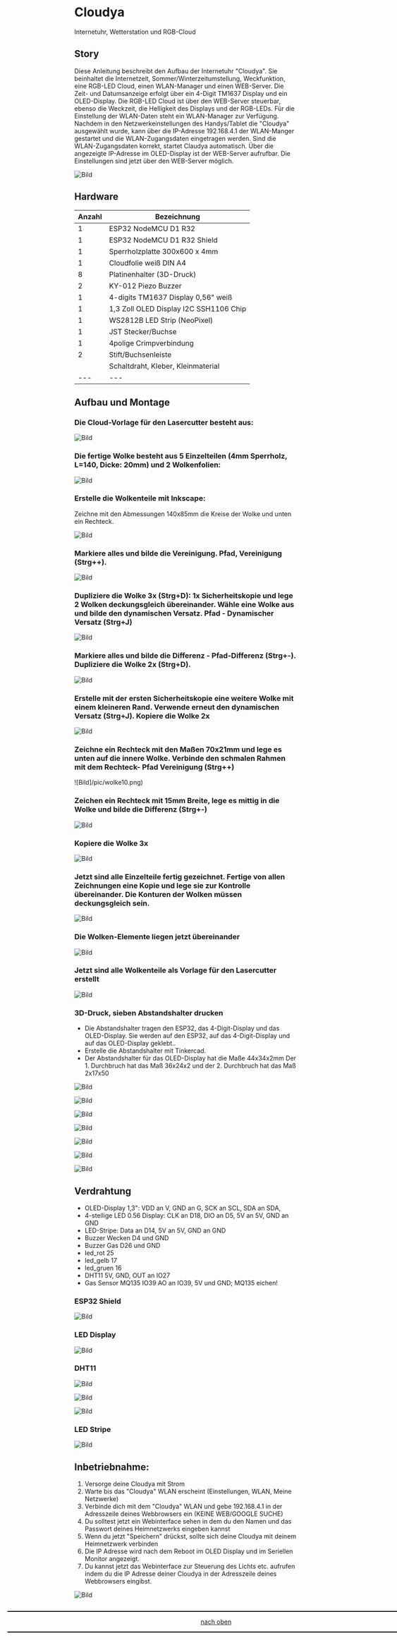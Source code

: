 <a name="oben"></a>

# Cloudya
Internetuhr, Wetterstation und RGB-Cloud

## Story
Diese Anleitung beschreibt den Aufbau der Internetuhr "Cloudya". Sie beinhaltet die Internetzeit, Sommer/Winterzeitumstellung, Weckfunktion, eine RGB-LED Cloud, einen WLAN-Manager und einen WEB-Server. Die Zeit- und Datumsanzeige erfolgt über ein 4-Digit TM1637 Display und ein OLED-Display. Die RGB-LED Cloud ist über den WEB-Server steuerbar, ebenso die Weckzeit, die Helligkeit des Displays und der RGB-LEDs.
Für die Einstellung der WLAN-Daten steht ein WLAN-Manager zur Verfügung. Nachdem in den Netzwerkeinstellungen des Handys/Tablet die "Cloudya" ausgewählt wurde, kann über die IP-Adresse 192.168.4.1 der WLAN-Manger gestartet und die WLAN-Zugangsdaten eingetragen werden. Sind die WLAN-Zugangsdaten korrekt, startet Claudya automatisch. Über die angezeigte IP-Adresse im OLED-Display ist der WEB-Server aufrufbar. Die Einstellungen sind jetzt über den WEB-Server möglich.


![Bild](pic/claudya.jpg)


## Hardware

| Anzahl | Bezeichnung | 
| -------- | -------- | 
|  1 | ESP32 NodeMCU D1 R32   |
|  1 |  ESP32 NodeMCU D1 R32 Shield |
|  1 |  Sperrholzplatte 300x600 x 4mm  |
|  1 |   Cloudfolie weiß DIN A4 |
| 8  |  Platinenhalter (3D-Druck) |
|  2 |   KY-012 Piezo Buzzer |
|  1 |  4-digits TM1637 Display 0,56" weiß  |
|  1 |  1,3 Zoll OLED Display I2C SSH1106 Chip  |
|  1 |  WS2812B LED Strip (NeoPixel)  |
| 1  |   JST Stecker/Buchse |
| 1  |   4polige Crimpverbindung |
|  2 |  Stift/Buchsenleiste  |
|   | Schaltdraht, Kleber, Kleinmaterial   |
| ---  | ---    |


## Aufbau und Montage

### Die Cloud-Vorlage für den Lasercutter besteht aus:

![Bild](pic/wolke01.png)

### Die fertige Wolke besteht aus 5 Einzelteilen (4mm Sperrholz, L=140, Dicke: 20mm) und 2 Wolkenfolien:

![Bild](pic/wolke02.png)

### Erstelle die Wolkenteile mit Inkscape:

Zeichne mit den Abmessungen 140x85mm die Kreise der Wolke und unten ein Rechteck.

![Bild](pic/wolke03.png)


### Markiere alles und bilde die Vereinigung. Pfad, Vereinigung (Strg++).


![Bild](pic/wolke04.png)


### Dupliziere die Wolke 3x (Strg+D): 1x Sicherheitskopie und lege 2 Wolken deckungsgleich übereinander. Wähle eine Wolke aus und bilde den dynamischen Versatz. Pfad - Dynamischer Versatz (Strg+J)

![Bild](pic/wolke05.png)

### Markiere alles und bilde die Differenz - Pfad-Differenz (Strg+-). Dupliziere die Wolke 2x (Strg+D).

![Bild](pic/wolke06.png)

### Erstelle mit der ersten Sicherheitskopie eine weitere Wolke mit einem kleineren Rand. Verwende erneut den dynamischen Versatz (Strg+J). Kopiere die Wolke 2x

![Bild](pic/wolke09.png)


### Zeichne ein Rechteck mit den Maßen 70x21mm und lege es unten auf die innere Wolke. Verbinde den schmalen Rahmen mit dem Rechteck- Pfad Vereinigung (Strg++)

![Bild]/pic/wolke10.png)


### Zeichen ein Rechteck mit 15mm Breite, lege es mittig in die Wolke und bilde die Differenz (Strg+-)

![Bild](pic/wolke11.png)


### Kopiere die Wolke 3x

![Bild](pic/wolke12.png)


### Jetzt sind alle Einzelteile fertig gezeichnet. Fertige von allen Zeichnungen eine Kopie und lege sie zur Kontrolle übereinander. Die Konturen der Wolken müssen deckungsgleich sein.

![Bild](pic/wolke13.png)


### Die Wolken-Elemente liegen jetzt übereinander

![Bild](pic/wolke14.png)

### Jetzt sind alle Wolkenteile als Vorlage für den Lasercutter erstellt

![Bild](pic/wolke01.png)


### 3D-Druck, sieben Abstandshalter drucken
+ Die Abstandshalter tragen den ESP32, das 4-Digit-Display und das OLED-Display. Sie werden auf den ESP32, auf das 4-Digit-Display und auf das OLED-Display geklebt..
+ Erstelle die Abstandshalter mit Tinkercad.
+ Der Abstandshalter für das OLED-Display hat die Maße 44x34x2mm Der 1. Durchbruch hat das Maß 36x24x2 und der 2. Durchbruch hat das Maß 2x17x50

![Bild](pic/oled-spacer01.png)

![Bild](pic/oled-spacer02.png)

![Bild](pic/oled-spacer03.png)

![Bild](pic/oled-spacer04.png)

![Bild](pic/oled-spacer05.png)

![Bild](pic/oled-spacer06.png)

![Bild](pic/oled-spacer07.png)


## Verdrahtung
+ OLED-Display 1,3": VDD an V, GND an G, SCK an SCL, SDA an SDA,
+ 4-stellige LED 0.56 Display: CLK an D18, DIO an D5, 5V an 5V, GND an GND
+ LED-Stripe: Data an D14, 5V an 5V, GND an GND
+ Buzzer Wecken  D4 und GND
+ Buzzer Gas D26 und GND
+ led_rot 25
+ led_gelb 17
+ led_gruen 16
+ DHT11  5V, GND, OUT an IO27
+ Gas Sensor MQ135 IO39 AO an IO39, 5V und GND; MQ135 eichen!


### ESP32 Shield

![Bild](pic/shield.png)


### LED Display

![Bild](pic/c_4digit.png)

  ### DHT11

![Bild](pic/c_dht11.png)

![Bild](pic/c_dht11_0.png)

![Bild](pic/c_dht11_2.png)


  ### LED Stripe

![Bild](pic/c_rgb.jpg)



## Inbetriebnahme:

  1. Versorge deine Cloudya mit Strom
  2. Warte bis das "Cloudya" WLAN erscheint (Einstellungen, WLAN, Meine Netzwerke)
  3. Verbinde dich mit dem "Cloudya" WLAN und gebe 192.168.4.1 in der Adresszeile deines Webbrowsers ein (KEINE WEB/GOOGLE SUCHE)
  4. Du solltest jetzt ein Webinterface sehen in dem du den Namen und das Passwort deines Heimnetzwerks eingeben kannst
  5. Wenn du jetzt "Speichern" drückst, sollte sich deine Cloudya mit deinem Heimnetzwerk verbinden
  6. Die IP Adresse wird nach dem Reboot im OLED Display und im Seriellen Monitor angezeigt.
  7. Du kannst jetzt das Webinterface zur Steuerung des Lichts etc. aufrufen indem du die IP Adresse deiner Cloudya in der Adresszeile deines Webbrowsers eingibst.

![Bild](pic/webserver.png)


<div style="position:absolute; left:2cm; ">   
<ol class="breadcrumb" style="border-top: 2px solid black;border-bottom:2px solid black; height: 45px; width: 900px;"> <p align="center"><a href="#oben">nach oben</a></p></ol>
</div
